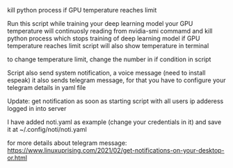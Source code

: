 kill python process if GPU temperature reaches limit


Run this script while training your deep learning model
your GPU temperature will continuosly reading from nvidia-smi commamd and kill python process which stops training of deep learning model if GPU temperature reaches limit
script will also show temperature in terminal

to change temperature limit, change the number in if condition in script

Script also send system notification, a voice message (need to install espeak)
it also sends telegram message, for that you have to configure your telegram details in yaml file

Update: get notification as soon as starting script with all users ip adderess logged in into server

I have added noti.yaml as example (change your credentials in it)
and save it at ~/.config/noti/noti.yaml

for more details about telegram message:
https://www.linuxuprising.com/2021/02/get-notifications-on-your-desktop-or.html
